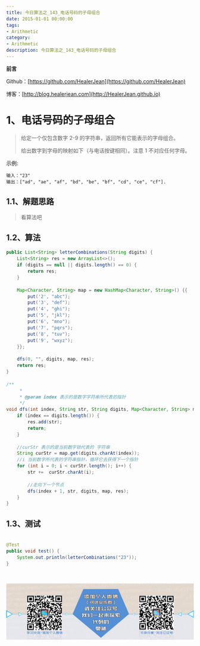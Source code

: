 ```yaml
---
title: 今日算法之_143_电话号码的子母组合
date: 2015-01-01 00:00:00
tags: 
- Arithmetic
category: 
- Arithmetic
description: 今日算法之_143_电话号码的子母组合
---
```


**前言**     

 Github：[https://github.com/HealerJean](https://github.com/HealerJean)         

 博客：[http://blog.healerjean.com](http://HealerJean.github.io)          



# 1、电话号码的子母组合
> 给定一个仅包含数字 2-9 的字符串，返回所有它能表示的字母组合。   
>
> 给出数字到字母的映射如下（与电话按键相同）。注意 1 不对应任何字母。



示例:

```
输入："23"
输出：["ad", "ae", "af", "bd", "be", "bf", "cd", "ce", "cf"].
```

## 1.1、解题思路 

>  看算法吧



## 1.2、算法

```java
public List<String> letterCombinations(String digits) {
    List<String> res = new ArrayList<>();
    if (digits == null || digits.length() == 0) {
        return res;
    }

    Map<Character, String> map = new HashMap<Character, String>() {{
        put('2', "abc");
        put('3', "def");
        put('4', "ghi");
        put('5', "jkl");
        put('6', "mno");
        put('7', "pqrs");
        put('8', "tuv");
        put('9', "wxyz");
    }};

    dfs(0, "", digits, map, res);
    return res;
}

/**
     *
     * @param index 表示的是数字字符串所代表的指针
     */
void dfs(int index, String str, String digits, Map<Character, String> map, List<String> res) {
    if (index == digits.length()) {
        res.add(str);
        return;
    }

    //curStr 表示的是当前数字锁代表的 字符串
    String curStr = map.get(digits.charAt(index));
    //i 当前数字所代表的字符串指针，循环它去获得下一个指针
    for (int i = 0; i < curStr.length(); i++) {
        str +=  curStr.charAt(i);

        //走向下一个节点
        dfs(index + 1, str, digits, map, res);
    }
}
```




## 1.3、测试 

```java

@Test
public void test() {
    System.out.println(letterCombinations("23"));
}

```



​          

![ContactAuthor](https://raw.githubusercontent.com/HealerJean/HealerJean.github.io/master/assets/img/artical_bottom.jpg)



<link rel="stylesheet" href="https://unpkg.com/gitalk/dist/gitalk.css">

<script src="https://unpkg.com/gitalk@latest/dist/gitalk.min.js"></script> 
<div id="gitalk-container"></div>    
 <script type="text/javascript">
    var gitalk = new Gitalk({
		clientID: `1d164cd85549874d0e3a`,
		clientSecret: `527c3d223d1e6608953e835b547061037d140355`,
		repo: `HealerJean.github.io`,
		owner: 'HealerJean',
		admin: ['HealerJean'],
		id: 'zDqX2ANkmgLSyp8u',
    });
    gitalk.render('gitalk-container');
</script> 


